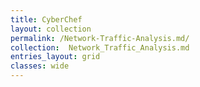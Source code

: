 ```yaml
---
title: CyberChef
layout: collection
permalink: /Network-Traffic-Analysis.md/
collection:  Network_Traffic_Analysis.md 
entries_layout: grid
classes: wide
---
```

